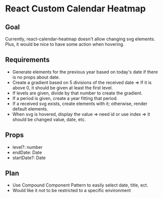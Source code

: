# React Custom Calendar Heatmap

## Goal

Currently, react-calendar-heatmap doesn't allow changing svg elements. Plus, it would be nice to have some action when hovering.

## Requirements

- Generate elements for the previous year based on today's date if there is no props about date.
- Create a gradient based on 5 divisions of the received date => If it is above 0, it should be given at least the first level.
- If levels are given, divide by that number to create the gradient.
- If a period is given, create a year fitting that period.
- If a received svg exists, create elements with it; otherwise, render default elements.
- When svg is hovered, display the value => need id or use index => it should be changed value, date, etc.

## Props

- level?: number
- endDate: Date
- startDate?: Date

## Plan

- Use Compound Component Pattern to easily select date, title, ect.
- Would like it not to be restricted to a specific environment
